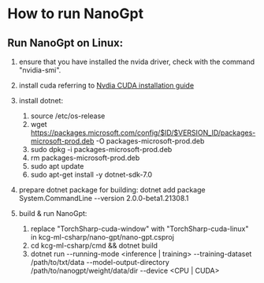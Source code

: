 # How to run NanoGpt

## Run NanoGpt on Linux:

1. ensure that you have installed the nvida driver, check with the command "nvidia-smi".
2. install cuda referring to [Nvdia CUDA installation guide](https://developer.nvidia.com/cuda-11-6-0-download-archive?target_os=Linux&target_arch=x86_64&Distribution=Ubuntu&target_version=20.04&target_type=deb_local)
3. install dotnet:

   1) source /etc/os-release
   2) wget https://packages.microsoft.com/config/$ID/$VERSION_ID/packages-microsoft-prod.deb -O packages-microsoft-prod.deb
   3) sudo dpkg -i packages-microsoft-prod.deb
   4) rm packages-microsoft-prod.deb
   5) sudo apt update
   6) sudo apt-get install -y dotnet-sdk-7.0
4. prepare dotnet package for building:
   dotnet add package System.CommandLine --version 2.0.0-beta1.21308.1
5. build & run NanoGpt:

   1) replace "TorchSharp-cuda-window" with "TorchSharp-cuda-linux" in kcg-ml-csharp/nano-gpt/nano-gpt.csproj
   2) cd kcg-ml-csharp/cmd  && dotnet build
   3) dotnet run  --running-mode <inference | training> --training-dataset /path/to/txt/data --model-output-directory /path/to/nanogpt/weight/data/dir --device <CPU | CUDA>
